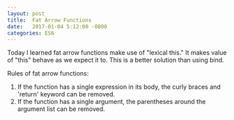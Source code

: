 ```yaml
---
layout: post
title:  Fat Arrow Functions
date:   2017-01-04 5:12:00 -0800
categories: ES6
---
```


Today I learned fat arrow functions make use of "lexical this." It makes value of "this" behave as we expect it to. This is a better solution than using bind.

Rules of fat arrow functions:
<ol>
  <li>If the function has a single expression in its body, the curly braces and 'return' keyword can be removed.</li>
  <li>If the function has a single argument, the parentheses around the argument list can be removed.</li>
</ol>
